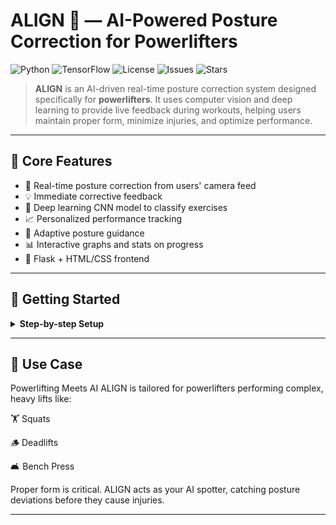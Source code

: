 
# ALIGN 💪 — AI-Powered Posture Correction for Powerlifters

![Python](https://img.shields.io/badge/Python-3.8%2B-blue)
![TensorFlow](https://img.shields.io/badge/TensorFlow-2.x-orange)
![License](https://img.shields.io/github/license/R-Durg4/align)
![Issues](https://img.shields.io/github/issues/R-Durg4/align)
![Stars](https://img.shields.io/github/stars/R-Durg4/align)

> **ALIGN** is an AI-driven real-time posture correction system designed specifically for **powerlifters**. It uses computer vision and deep learning to provide live feedback during workouts, helping users maintain proper form, minimize injuries, and optimize performance.

---

## 🧠 Core Features

- 🎥 Real-time posture correction from users' camera feed
- 💡 Immediate corrective feedback
- 🤖 Deep learning CNN model to classify exercises
- 📈 Personalized performance tracking
- 🧍 Adaptive posture guidance 
- 📊 Interactive graphs and stats on progress
- 🧰 Flask + HTML/CSS frontend

---

## 🚀 Getting Started

<details>
<summary><strong>Step-by-step Setup</strong></summary>

### 1. Clone the Repository
-Clone the repository
### 2. Set Project Directory
```bash
cd ALIGN
```
### 3. Set up the dependencies
Create a virtual environment venv and activate it
Install dependencies using 
```bash
pip install -r requirements.txt
```
### 4. Run the project 
```bash
python app.py
```

</details>

---


## 🎯 Use Case
Powerlifting Meets AI
ALIGN is tailored for powerlifters performing complex, heavy lifts like:

🏋️ Squats

🪵 Deadlifts

🛋️ Bench Press

Proper form is critical. ALIGN acts as your AI spotter, catching posture deviations before they cause injuries.

---


